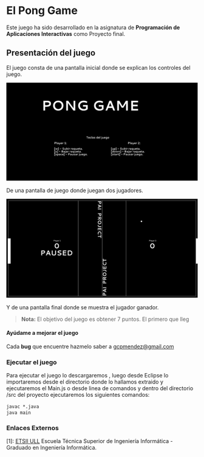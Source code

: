 El Pong Game
===================

Este juego ha sido desarrollado en la asignatura de **Programación de Aplicaciones Interactivas** como Proyecto final. 



Presentación del juego
-------------

El juego consta de una pantalla inicial donde se explican los controles del juego.

![Pantalla inicial](https://github.com/gcpmendez/Game_Pong_PAI/blob/master/PongGame0.JPG?raw=true "imagen1")


De una pantalla de juego donde juegan dos jugadores.

![Pantalla de juego](https://github.com/gcpmendez/Game_Pong_PAI/blob/master/PongGame1.JPG?raw=true "imagen2")


Y de una pantalla final donde se muestra el jugador ganador.

> **Nota:**
> El objetivo del juego es obtener 7 puntos. El primero que lleg



#### <i class="icon-refresh"></i> Ayúdame a mejorar el juego


Cada **bug** que encuentre hazmelo saber a gcpmendez@gmail.com








### <i class="icon-cog"></i>Ejecutar el juego

Para ejecutar el juego lo descargaremos <i class="icon-download"></i>, luego desde Eclipse lo importaremos desde el directorio donde lo hallamos extraido <i class="icon-folder"></i> y ejecutaremos el Main.js o desde linea de comandos y dentro del directorio /src del proyecto ejecutaremos los siguientes comandos:
```
javac *.java
java main
```

### Enlaces Externos

  [1]: [ETSII ULL](http://www.ull.es/view/centros/etsii/Tercero_7/es) Escuela Técnica Superior de Ingeniería Informática - Graduado en Ingeniería Informática.

